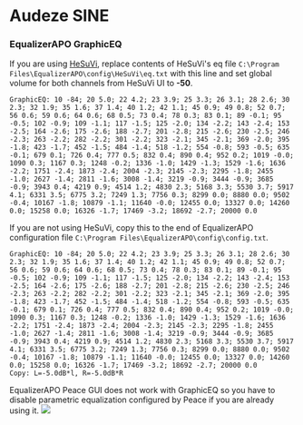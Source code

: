 # Audeze SINE
### EqualizerAPO GraphicEQ
If you are using [HeSuVi](https://sourceforge.net/projects/hesuvi/), replace contents of HeSuVi's eq file `C:\Program Files\EqualizerAPO\config\HeSuVi\eq.txt` with this line and set global volume for both channels from HeSuVi UI to **-50**.
```
GraphicEQ: 10 -84; 20 5.0; 22 4.2; 23 3.9; 25 3.3; 26 3.1; 28 2.6; 30 2.3; 32 1.9; 35 1.6; 37 1.4; 40 1.2; 42 1.1; 45 0.9; 49 0.8; 52 0.7; 56 0.6; 59 0.6; 64 0.6; 68 0.5; 73 0.4; 78 0.3; 83 0.1; 89 -0.1; 95 -0.5; 102 -0.9; 109 -1.1; 117 -1.5; 125 -2.0; 134 -2.2; 143 -2.4; 153 -2.5; 164 -2.6; 175 -2.6; 188 -2.7; 201 -2.8; 215 -2.6; 230 -2.5; 246 -2.3; 263 -2.2; 282 -2.2; 301 -2.2; 323 -2.1; 345 -2.1; 369 -2.0; 395 -1.8; 423 -1.7; 452 -1.5; 484 -1.4; 518 -1.2; 554 -0.8; 593 -0.5; 635 -0.1; 679 0.1; 726 0.4; 777 0.5; 832 0.4; 890 0.4; 952 0.2; 1019 -0.0; 1090 0.3; 1167 0.3; 1248 -0.2; 1336 -1.0; 1429 -1.3; 1529 -1.6; 1636 -2.2; 1751 -2.4; 1873 -2.4; 2004 -2.3; 2145 -2.3; 2295 -1.8; 2455 -1.0; 2627 -1.4; 2811 -1.6; 3008 -1.4; 3219 -0.9; 3444 -0.9; 3685 -0.9; 3943 0.4; 4219 0.9; 4514 1.2; 4830 2.3; 5168 3.3; 5530 3.7; 5917 4.1; 6331 3.5; 6775 3.2; 7249 1.3; 7756 0.3; 8299 0.0; 8880 0.0; 9502 -0.4; 10167 -1.8; 10879 -1.1; 11640 -0.0; 12455 0.0; 13327 0.0; 14260 0.0; 15258 0.0; 16326 -1.7; 17469 -3.2; 18692 -2.7; 20000 0.0
```
If you are not using HeSuVi, copy this to the end of EqualizerAPO configuration file `C:\Program Files\EqualizerAPO\config\config.txt`.
```
GraphicEQ: 10 -84; 20 5.0; 22 4.2; 23 3.9; 25 3.3; 26 3.1; 28 2.6; 30 2.3; 32 1.9; 35 1.6; 37 1.4; 40 1.2; 42 1.1; 45 0.9; 49 0.8; 52 0.7; 56 0.6; 59 0.6; 64 0.6; 68 0.5; 73 0.4; 78 0.3; 83 0.1; 89 -0.1; 95 -0.5; 102 -0.9; 109 -1.1; 117 -1.5; 125 -2.0; 134 -2.2; 143 -2.4; 153 -2.5; 164 -2.6; 175 -2.6; 188 -2.7; 201 -2.8; 215 -2.6; 230 -2.5; 246 -2.3; 263 -2.2; 282 -2.2; 301 -2.2; 323 -2.1; 345 -2.1; 369 -2.0; 395 -1.8; 423 -1.7; 452 -1.5; 484 -1.4; 518 -1.2; 554 -0.8; 593 -0.5; 635 -0.1; 679 0.1; 726 0.4; 777 0.5; 832 0.4; 890 0.4; 952 0.2; 1019 -0.0; 1090 0.3; 1167 0.3; 1248 -0.2; 1336 -1.0; 1429 -1.3; 1529 -1.6; 1636 -2.2; 1751 -2.4; 1873 -2.4; 2004 -2.3; 2145 -2.3; 2295 -1.8; 2455 -1.0; 2627 -1.4; 2811 -1.6; 3008 -1.4; 3219 -0.9; 3444 -0.9; 3685 -0.9; 3943 0.4; 4219 0.9; 4514 1.2; 4830 2.3; 5168 3.3; 5530 3.7; 5917 4.1; 6331 3.5; 6775 3.2; 7249 1.3; 7756 0.3; 8299 0.0; 8880 0.0; 9502 -0.4; 10167 -1.8; 10879 -1.1; 11640 -0.0; 12455 0.0; 13327 0.0; 14260 0.0; 15258 0.0; 16326 -1.7; 17469 -3.2; 18692 -2.7; 20000 0.0
Copy: L=-5.0dB*l, R=-5.0dB*R
```
EqualizerAPO Peace GUI does not work with GraphicEQ so you have to disable parametric equalization configured by Peace if you are already using it.
![](https://raw.githubusercontent.com/jaakkopasanen/AutoEq/master/results/SBAF-Serious/innerfidelity/onear/Audeze%20SINE/Audeze%20SINE.png)
